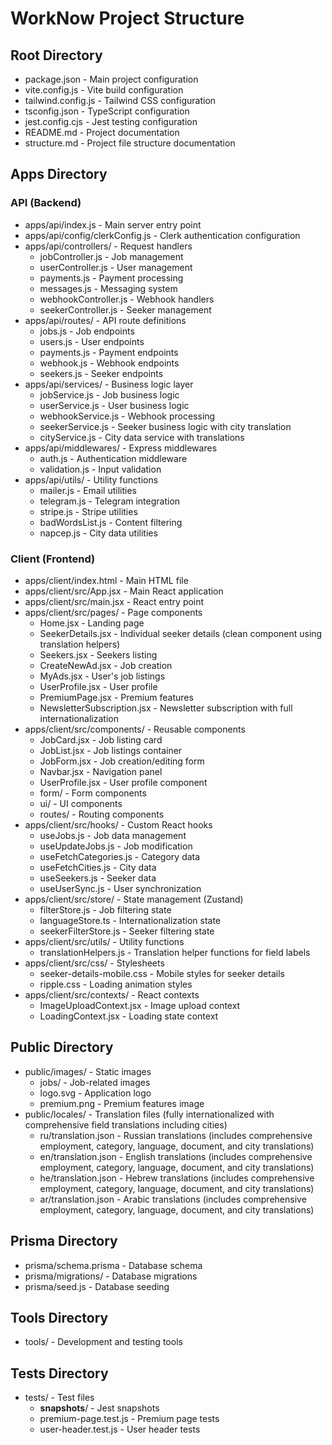 # WorkNow Project Structure

## Root Directory
- package.json - Main project configuration
- vite.config.js - Vite build configuration
- tailwind.config.js - Tailwind CSS configuration
- tsconfig.json - TypeScript configuration
- jest.config.cjs - Jest testing configuration
- README.md - Project documentation
- structure.md - Project file structure documentation

## Apps Directory
### API (Backend)
- apps/api/index.js - Main server entry point
- apps/api/config/clerkConfig.js - Clerk authentication configuration
- apps/api/controllers/ - Request handlers
  - jobController.js - Job management
  - userController.js - User management
  - payments.js - Payment processing
  - messages.js - Messaging system
  - webhookController.js - Webhook handlers
  - seekerController.js - Seeker management
- apps/api/routes/ - API route definitions
  - jobs.js - Job endpoints
  - users.js - User endpoints
  - payments.js - Payment endpoints
  - webhook.js - Webhook endpoints
  - seekers.js - Seeker endpoints
- apps/api/services/ - Business logic layer
  - jobService.js - Job business logic
  - userService.js - User business logic
  - webhookService.js - Webhook processing
  - seekerService.js - Seeker business logic with city translation
  - cityService.js - City data service with translations
- apps/api/middlewares/ - Express middlewares
  - auth.js - Authentication middleware
  - validation.js - Input validation
- apps/api/utils/ - Utility functions
  - mailer.js - Email utilities
  - telegram.js - Telegram integration
  - stripe.js - Stripe utilities
  - badWordsList.js - Content filtering
  - napcep.js - City data utilities

### Client (Frontend)
- apps/client/index.html - Main HTML file
- apps/client/src/App.jsx - Main React application
- apps/client/src/main.jsx - React entry point
- apps/client/src/pages/ - Page components
  - Home.jsx - Landing page
  - SeekerDetails.jsx - Individual seeker details (clean component using translation helpers)
  - Seekers.jsx - Seekers listing
  - CreateNewAd.jsx - Job creation
  - MyAds.jsx - User's job listings
  - UserProfile.jsx - User profile
  - PremiumPage.jsx - Premium features
  - NewsletterSubscription.jsx - Newsletter subscription with full internationalization
- apps/client/src/components/ - Reusable components
  - JobCard.jsx - Job listing card
  - JobList.jsx - Job listings container
  - JobForm.jsx - Job creation/editing form
  - Navbar.jsx - Navigation panel
  - UserProfile.jsx - User profile component
  - form/ - Form components
  - ui/ - UI components
  - routes/ - Routing components
- apps/client/src/hooks/ - Custom React hooks
  - useJobs.js - Job data management
  - useUpdateJobs.js - Job modification
  - useFetchCategories.js - Category data
  - useFetchCities.js - City data
  - useSeekers.js - Seeker data
  - useUserSync.js - User synchronization
- apps/client/src/store/ - State management (Zustand)
  - filterStore.js - Job filtering state
  - languageStore.ts - Internationalization state
  - seekerFilterStore.js - Seeker filtering state
- apps/client/src/utils/ - Utility functions
  - translationHelpers.js - Translation helper functions for field labels
- apps/client/src/css/ - Stylesheets
  - seeker-details-mobile.css - Mobile styles for seeker details
  - ripple.css - Loading animation styles
- apps/client/src/contexts/ - React contexts
  - ImageUploadContext.jsx - Image upload context
  - LoadingContext.jsx - Loading state context

## Public Directory
- public/images/ - Static images
  - jobs/ - Job-related images
  - logo.svg - Application logo
  - premium.png - Premium features image
- public/locales/ - Translation files (fully internationalized with comprehensive field translations including cities)
  - ru/translation.json - Russian translations (includes comprehensive employment, category, language, document, and city translations)
  - en/translation.json - English translations (includes comprehensive employment, category, language, document, and city translations)
  - he/translation.json - Hebrew translations (includes comprehensive employment, category, language, document, and city translations)
  - ar/translation.json - Arabic translations (includes comprehensive employment, category, language, document, and city translations)

## Prisma Directory
- prisma/schema.prisma - Database schema
- prisma/migrations/ - Database migrations
- prisma/seed.js - Database seeding

## Tools Directory
- tools/ - Development and testing tools

## Tests Directory
- tests/ - Test files
  - __snapshots__/ - Jest snapshots
  - premium-page.test.js - Premium page tests
  - user-header.test.js - User header tests 
